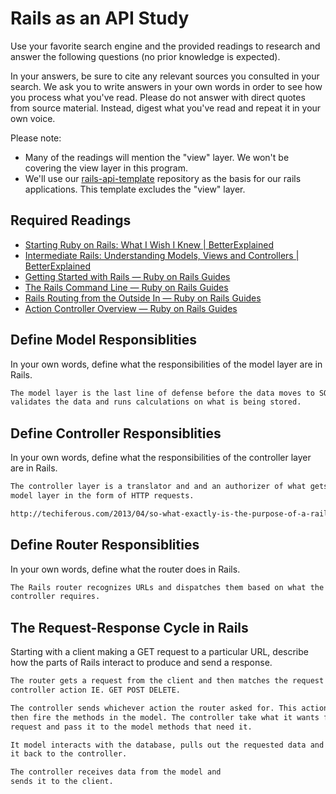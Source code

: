 # Rails as an API Study

Use your favorite search engine and the provided readings to research and answer
the following questions (no prior knowledge is expected).

In your answers, be sure to cite any relevant sources you consulted in your
search. We ask you to write answers in your own words in order to see how you
process what you've read. Please do not answer with direct quotes from source
material. Instead, digest what you've read and repeat it in your own voice.

Please note:

-   Many of the readings will mention the "view" layer. We won't be covering the
    view layer in this program.
-   We'll use our [rails-api-template](https://github.com/ga-wdi-boston/rails-api-template)
    repository as the basis for our rails applications.
    This template excludes the "view" layer.

## Required Readings

-   [Starting Ruby on Rails: What I Wish I Knew | BetterExplained](http://betterexplained.com/articles/starting-ruby-on-rails-what-i-wish-i-knew/)
-   [Intermediate Rails: Understanding Models, Views and Controllers | BetterExplained](http://betterexplained.com/articles/intermediate-rails-understanding-models-views-and-controllers/)
-   [Getting Started with Rails — Ruby on Rails Guides](http://guides.rubyonrails.org/getting_started.html)
-   [The Rails Command Line — Ruby on Rails Guides](http://guides.rubyonrails.org/command_line.html)
-   [Rails Routing from the Outside In — Ruby on Rails Guides](http://guides.rubyonrails.org/routing.html)
-   [Action Controller Overview — Ruby on Rails Guides](http://guides.rubyonrails.org/action_controller_overview.html)

## Define Model Responsiblities

In your own words, define what the responsibilities of the model layer are in
Rails.

```md
The model layer is the last line of defense before the data moves to SQL. It
validates the data and runs calculations on what is being stored.

```

## Define Controller Responsiblities

In your own words, define what the responsibilities of the controller layer are
in Rails.

```md
The controller layer is a translator and and an authorizer of what gets to the
model layer in the form of HTTP requests.

http://techiferous.com/2013/04/so-what-exactly-is-the-purpose-of-a-rails-controller/
```

## Define Router Responsiblities

In your own words, define what the router does in Rails.

```md
The Rails router recognizes URLs and dispatches them based on what the
controller requires.

```

## The Request-Response Cycle in Rails

Starting with a client making a GET request to a particular URL, describe how
the parts of Rails interact to produce and send a response.

```md
The router gets a request from the client and then matches the request to a
controller action IE. GET POST DELETE.

The controller sends whichever action the router asked for. This action will,
then fire the methods in the model. The controller take what it wants from the
request and pass it to the model methods that need it.

It model interacts with the database, pulls out the requested data and sends
it back to the controller.

The controller receives data from the model and
sends it to the client.
```
